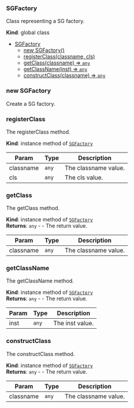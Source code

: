 <a name="SGFactory"></a>

### SGFactory
Class representing a SG factory.

**Kind**: global class  

* [SGFactory](#SGFactory)
    * [new SGFactory()](#new-SGFactory)
    * [registerClass(classname, cls)](#registerClass)
    * [getClass(classname) ⇒ <code>any</code>](#getClass)
    * [getClassName(inst) ⇒ <code>any</code>](#getClassName)
    * [constructClass(classname) ⇒ <code>any</code>](#constructClass)

<a name="new_SGFactory_new"></a>

### new SGFactory
Create a SG factory.

<a name="SGFactory+registerClass"></a>

### registerClass
The registerClass method.

**Kind**: instance method of [<code>SGFactory</code>](#SGFactory)  

| Param | Type | Description |
| --- | --- | --- |
| classname | <code>any</code> | The classname value. |
| cls | <code>any</code> | The cls value. |

<a name="SGFactory+getClass"></a>

### getClass
The getClass method.

**Kind**: instance method of [<code>SGFactory</code>](#SGFactory)  
**Returns**: <code>any</code> - - The return value.  

| Param | Type | Description |
| --- | --- | --- |
| classname | <code>any</code> | The classname value. |

<a name="SGFactory+getClassName"></a>

### getClassName
The getClassName method.

**Kind**: instance method of [<code>SGFactory</code>](#SGFactory)  
**Returns**: <code>any</code> - - The return value.  

| Param | Type | Description |
| --- | --- | --- |
| inst | <code>any</code> | The inst value. |

<a name="SGFactory+constructClass"></a>

### constructClass
The constructClass method.

**Kind**: instance method of [<code>SGFactory</code>](#SGFactory)  
**Returns**: <code>any</code> - - The return value.  

| Param | Type | Description |
| --- | --- | --- |
| classname | <code>any</code> | The classname value. |

